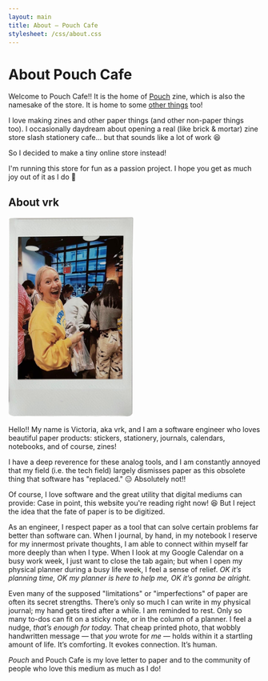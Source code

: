 ```yaml
---
layout: main
title: About — Pouch Cafe
stylesheet: /css/about.css
---
```


<div class="page">

# About Pouch Cafe

Welcome to Pouch Cafe!! It is the home of [Pouch](/pouch) zine, which is also the namesake of the store. It is home to some [other things](https://pouchcafe.gumroad.com/) too!

I love making zines and other paper things (and other non-paper things too). I occasionally daydream about opening a real (like brick & mortar) zine store slash stationery cafe... but that sounds like a lot of work 😆

So I decided to make a tiny online store instead!


I'm running this store for fun as a passion project. I hope you get as much joy out of it as I do 💖

## About vrk

<img src="/images/me-instax.png" width="250"/>

Hello!! My name is Victoria, aka vrk, and I am a software engineer who loves beautiful paper products: stickers, stationery, journals, calendars, notebooks, and of course, zines! 

I have a deep reverence for these analog tools, and I am constantly annoyed that my field (i.e. the tech field) largely dismisses paper as this obsolete thing that software has "replaced." 😑 Absolutely not!! 

Of course, I love software and the great utility that digital mediums can provide: Case in point, this website you're reading right now! 😆 But I reject the idea that the fate of paper is to be digitized.

As an engineer, I respect paper as a tool that can solve certain problems far better than software can. When I journal, by hand, in my notebook I reserve for my innermost private thoughts, I am able to connect within myself far more deeply than when I type. When I look at my Google Calendar on a busy work week, I just want to close the tab again; but when I open my physical planner during a busy life week, I feel a sense of relief. _OK it’s planning time, OK my planner is here to help me, OK it’s gonna be alright._

Even many of the supposed "limitations" or "imperfections" of paper are often its secret strengths. There’s only so much I can write in my physical journal; my hand gets tired after a while. I am reminded to rest. Only so many to-dos can fit on a sticky note, or in the column of a planner. I feel a nudge, _that’s enough for today._ That cheap printed photo, that wobbly handwritten message — that _you_ wrote for _me_ — holds within it a startling amount of life. It’s comforting. It evokes connection. It’s human.

_Pouch_ and Pouch Cafe is my love letter to paper and to the community of people who love this medium as much as I do!

</div>